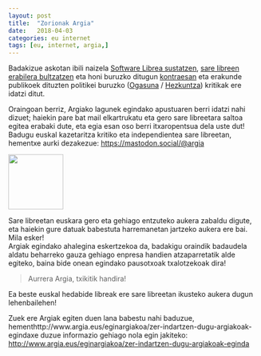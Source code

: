 ```yaml
---
layout: post
title:  "Zorionak Argia"
date:   2018-04-03
categories: eu internet
tags: [eu, internet, argia,]
---
```

Badakizue askotan ibili naizela <a href="http://izaroblog.com/2013/06/13/software-libre-para-una-sociedad-libre/">Software Librea sustatzen</a>, <a href="http://izaroblog.com/2017/06/26/escapando-de-las-redes/">sare libreen erabilera bultzatzen</a> eta honi buruzko ditugun <a href="http://izaroblog.com/2017/08/28/activismo-y-software-libre/">kontraesan</a> eta erakunde publikoek dituzten politikei buruzko (<a href="http://izaroblog.com/2018/02/07/ogasuna-vs-linux-erabiltzaileak/">Ogasuna</a> / <a href="http://izaroblog.com/2017/10/18/googlen-hezkuntzan/">Hezkuntza</a>) kritikak ere idatzi ditut.</p>

<p>Oraingoan berriz, Argiako lagunek egindako apustuaren berri idatzi nahi dizuet; haiekin pare bat mail elkartrukatu eta gero sare libreetara saltoa egitea erabaki dute, eta egia esan oso berri itxaropentsua dela uste dut!<br>
Badugu euskal kazetaritza kritiko eta independientea sare libreetan, hementxe aurki dezakezue: <a href="https://mastodon.social/@argia">https://mastodon.social/@argia</a></p>
<p><a href="https://mastodon.social/@argia"><img class="aligncenter" src="https://files.mastodon.social/accounts/avatars/000/304/840/original/d65f2c3f1fbbedf1.jpg" alt="" width="110" height="110"></a></p>
<p>Sare libreetan euskara gero eta gehiago entzuteko aukera zabaldu digute, eta haiekin gure datuak babestuta harremanetan jartzeko aukera ere bai. Mila esker!<br>
Argiak egindako ahalegina eskertzekoa da, badakigu oraindik badaudela aldatu beharreko gauza gehiago enpresa handien atzaparretatik alde egiteko, baina bide onean egindako pausotxoak txalotzekoak dira!</p>
<blockquote><p>Aurrera Argia, txikitik handira!</p></blockquote>
<p>Ea beste euskal hedabide libreak ere sare libreetan ikusteko aukera dugun lehenbailehen!</p>
<p>Zuek ere Argiak egiten duen lana babestu nahi baduzue, hementhttp://www.argia.eus/eginargiakoa/zer-indartzen-dugu-argiakoak-egindaxe duzue informazio gehiago nola egin jakiteko:<br>
<a href="http://www.argia.eus/eginargiakoa/zer-indartzen-dugu-argiakoak-eginda">http://www.argia.eus/eginargiakoa/zer-indartzen-dugu-argiakoak-eginda</a></p>
<p>&nbsp;</p>
